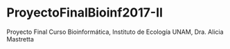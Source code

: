 # ProyectoFinalBioinf2017-II
Proyecto Final Curso Bioinformática, Instituto de Ecología UNAM, Dra. Alicia Mastretta
